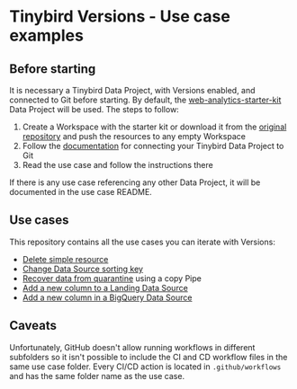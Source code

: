 # Tinybird Versions - Use case examples

## Before starting

It is necessary a Tinybird Data Project, with Versions enabled, and connected to Git before starting. By default, the [web-analytics-starter-kit](https://github.com/tinybirdco/web-analytics-starter-kit) Data Project will be used. The steps to follow:

1. Create a Workspace with the starter kit or download it from the [original repository](https://github.com/tinybirdco/web-analytics-starter-kit/tree/main/tinybird) and push the resources to any empty Workspace
2. Follow the [documentation](https://www.tinybird.co/docs/guides/working-with-git.html) for connecting your Tinybird Data Project to Git
3. Read the use case and follow the instructions there

If there is any use case referencing any other Data Project, it will be documented in the use case README.


## Use cases

This repository contains all the use cases you can iterate with Versions:

- [Delete simple resource](delete_simple_resource)
- [Change Data Source sorting key](change_sorting_key)
- [Recover data from quarantine](recover_data_from_quarantine) using a copy Pipe
- [Add a new column to a Landing Data Source](add_column_landing_ds)
- [Add a new column in a BigQuery Data Source](add_column_BQ_ds)

## Caveats

Unfortunately, GitHub doesn't allow running workflows in different subfolders so it isn't possible to include the CI and CD workflow files in the same use case folder. Every CI/CD action is located in `.github/workflows` and has the same folder name as the use case.
